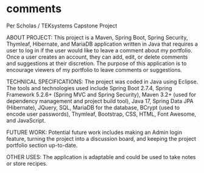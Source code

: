 # comments
Per Scholas / TEKsystems Capstone Project

ABOUT PROJECT:
This project is a Maven, Spring Boot, Spring Security, Thymleaf, Hibernate, and MariaDB application written in Java that requires a user to log in if the user would like to leave a comment about my portfolio. Once a user creates an account, they can add, edit, or delete comments and suggestions at their discretion. The purpose of this application is to encourage viewers of my portfolio to leave comments or suggestions. 

TECHNICAL SPECIFICATIONS:
The project was coded in Java using Eclipse. The tools and technologies used include Spring Boot 2.7.4, Spring Framework 5.2.6+ (Spring MVC and Spring Security), Maven 3.2+ (used for dependency management and project build tool), Java 17, Spring Data JPA (Hibernate), JQuery, SQL, MariaDB for the database, BCrypt (used to encode user passwords), Thymleaf, Bootstrap, CSS, HTML, Font Awesome, and JavaScript. 

FUTURE WORK:
Potential future work includes making an Admin login feature, turning the project into a discussion board,  and keeping the project portfolio section up-to-date. 

OTHER USES:
The application is adaptable and could be used to take notes or store recipes. 
